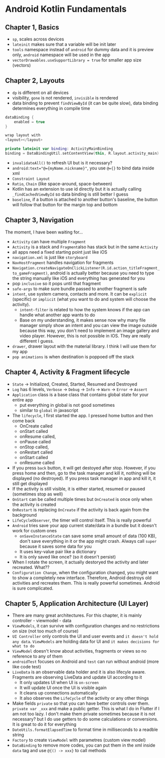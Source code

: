 # Android Kotlin Fundamentals
## Chapter 1, Basics
- `sp`, scales across devices
- `lateinit` makes sure that a variable will be init later
- `tools` namespace instead of `android` for dummy data and it is preview only, `android` namespace will be used in the app
- `vectorDrawables.useSupportLibrary = true` for smaller app size (vectors)

## Chapter 2, Layouts
- `dp` is different on all devices
- visibility, `gone` is not rendered, `invisible` is rendered
- data binding to prevent `findViewById` (it can be quite slow), data binding determines everything in compile time
~~~kotlin
dataBinding {
    enabled = true
}

wrap layout with
<layout></layout>

private lateinit var binding: ActivityMainBinding
binding = DataBindingUtil.setContentView(this, R.layout.activity_main)
~~~
- `invalidateAll()` to refresh UI but is it necessary?
- `android:text="@={myName.nickname}"`, you use `@={}` to bind data inside xml
- `Constraint Layout`
- `Ratio`, `Chain` (like space-around, space-between)
- Kotlin has an extension to use id directly but it is actually calling `_findCachedViewById` so data binding is still better I guess
- `baseline`, if a button is attached to another button's baseline, the button will follow that button for the margin top and bottom

## Chapter 3, Navigation
The moment, I have been waiting for...
- `Activity` can have multiple `Fragment`
- `Activity` is a stack and `Fragment`also has stack but in the same `Activity`
- all apps need a fixed starting point just like iOS
- `navigation.xml` is just like `storyboard`
- `NavHostFragment` handles navigation for fragments
- `Navigation.createNavigateOnClickListener(R.id.action_titleFragment_to_gameFragment)`, android is actually better because you need to type the string manually like iOS and everything has generated for you
- pop `inclusive` so it pops until that fragment
- `safe-args` to make sure bundle passed to another fragment is safe
- `intent`, use system camera, contacts and more. It can be `explicit` (specific) or `implicit` (what you want to do and system will choose the activity).
    - `intent-filter` is related to how the system knows if the app can handle what another app wants to do
    - Base on my understanding, it makes sense now why many file manager simply show an intent and you can view the image outside because this way, you don't need to implement an image gallery and video player. However, this is not possible in IOS. They are really different I guess. 
- `drawer`, drawer layout with the material library. I think I will use them for my app
- `pop animations` is when destination is poppoed off the stack

## Chapter 4, Activity & Fragment lifecycle
- `State` -> Initialized, Created, Started, Resumed and Destroyed
- `Log` has 6 levels, `Verbose` -> `Debug` -> `Info` -> `Warn` -> `Error` -> `Assert`
- `Application` class is a base class that contains global state for your entire app
    - put everything in global is not good sometimes
    - similar to `global` in javascript
- The `lifecycle`, I first started the app. I pressed home button and then come back
    - OnCreate called
    - onStart called
    - onResume called,
    - onPause called
    - onStop called,
    - onRestart called
    - onStart called
    - onResume called
- If you press `back` button, it will get destoyed after stop. However, if you press home and then, go to the task manager and kill it, nothing will be displayed (no destroyed). If you press task manager in app and kill it, it still get displayed
- If the activity is still visible, it is either started, resumed or paused (sometimes stop as well)
- `OnStart` can be called multiple times but `OnCreated` is once only when the activity is created
- `OnRestart` is replacing `OnCreate` if the activity is back again from the background
- `LifeCycleObserver`, the timer will control itself. This is really powerful
- `Android` tries save your app current state/data in a bundle but it doesn't work for custom ones
    - `onSaveInstanceState` can save some small amount of data (100 KB), don't save everything in it or the app might crash. Always call `super` because it saves some data for you
    - It uses key-value pair like a dictionary
    - It is only saved like once? (so it doesn't persist)
- When I rotate the screen, it actually destoryed the activity and later recreated. What??
- `Configuration Change`, when the configuration changed, you might want to show a completely new interface. Therefore, Android destroys old activities and recreates them. This is really powerful sometimes. Android is sure complicated. 

## Chapter 5, Application Architecture (UI Layer)
- There are many great architectures. For this chapter, it is mainly controller - viewmodel - data
- `ViewModels`, it can survive with configuration changes and no restrictions on size (not too much of course)
- `UI Controller` only controls the UI and user events and `it doesn't hold any data`. `ViewModels` are holding data for UI and `it makes decisions for what to do` 
- `ViewModel` doesn't know about activities, fragments or views so no reference to any of them
- `androidTest` focuses on Android and `test` can run without android (more like code test)
- `LiveData` is an observable data holder and it is also lifecyle aware. Fragments are observing LiveData and update UI according to it
    - It only updates UI when UI is `on-screen`
    - It will update UI once the UI is visible again
    - It cleans up connections automatically
    - It also observes the `LifeCycle` of the activity or any other things
- Make fields `private` so that you can have better controls over them. `private var _xxx` and make a public getter. This is what I do in Flutter if I am not too lazy. I don't make them private sometimes because it is not necessary? but I do use getters to do some calculations or conversions. It is great to do it for everything
- `DateUtils.formatElapsedTime` to format time in milliseconds to a readble string
- `Factory` to create `ViewModel` with parametres (custom view model)
- `DataBinding` to remove more codes, you can put them in the xml inside `data` tag and use `@{() -> xxx}` to call methods
